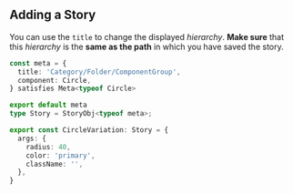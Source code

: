 ## Adding a Story

You can use the `title` to change the displayed _hierarchy_. 
**Make sure** that this _hierarchy_ is the **same as the path** 
in which you have saved the story.

```typescript
const meta = {
  title: 'Category/Folder/ComponentGroup',
  component: Circle,
} satisfies Meta<typeof Circle>

export default meta
type Story = StoryObj<typeof meta>;

export const CircleVariation: Story = {
  args: {
    radius: 40,
    color: 'primary',
    className: '',
  },
}
```
